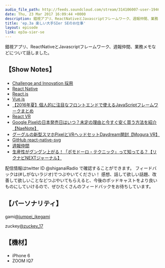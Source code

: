 ```yaml
---
audio_file_path: http://feeds.soundcloud.com/stream/314106007-user-194620696-ep3a-sier-se.mp3
date: Thu, 23 Mar 2017 16:09:44 +0000
description: 錯視アプリ、ReactNativeとJavascriptフレームワーク、週報仲間、業務メモなどについて話しました。
title: 'ep.3a 楽しい大手SIer SEのお仕事'
layout: episode
link: ep3a-sier-se
---
```


<p><span>錯視アプリ、ReactNativeとJavascriptフレームワーク、週報仲間、業務メモなどについて話しました。</span></p>
<h2>
  <p>【Show Notes】</p>
</h2>
<ul>
    <li><a href="http://www.fujitsu.com/jp/about/corporate/employment/newgraduate/application/challenge-and-innovation.html" target="_blank">Challenge and Innovation 採用</a></li>
    <li><a href="https://facebook.github.io/react-native/" target="_blank">React Native</a></li>
    <li><a href="https://facebook.github.io/react/" target="_blank">React.js</a></li>
    <li><a href="https://jp.vuejs.org/" target="_blank">Vue.js</a></li>
    <li><a href="http://qiita.com/R-Yoshi/items/35627978de3764fa4451" target="_blank">【2016年夏】個人的に注目なフロントエンドで使えるJavaScriptフレームワークまとめ</a></li>
    <li><a href="https://facebook.github.io/react-vr/" target="_blank">React VR</a></li>
    <li><a href="https://www.naenote.net/entry/google-pixel-reviews-abroad" target="_blank">Google Pixelの日本発売日はいつ？未定の理由と今すぐ安く買う方法を紹介【NaeNote】</a></li>
    <li><a href="http://www.moguravr.com/pixel-daydream-vr/" target="_blank">グーグルの新型スマホPixelとVRヘッドセットDaydream開封【Mogura VR】</a></li>
    <li><a href="https://github.com/react-native-community/react-native-svg" target="_blank">GitHub react-native-svg</a></li>
    <li><a href="https://bellflower.dodgson.org/%E9%80%B1%E5%A0%B1%E4%BB%B2%E9%96%93-a799ad07f349#.7e5g7rn52" target="_blank">週報仲間</a></li>
    <li><a href="http://next.rikunabi.com/journal/entry/20161026_M1" target="_blank">生産性がグングン上がる！「ポモドーロ・テクニック」って知ってる？【リクナビNEXTジャーナル】</a></li>
</ul>
<p><span>
  配信情報はtwitter ID @shiganaiRadio で確認することができます。
  フィードバックは(#しがないラジオ)でつぶやいてください！
  感想、話して欲しい話題、改善して欲しいことなどつぶやいてもらえると、今後のポッドキャストをより良いものにしていけるので、ぜひたくさんのフィードバックをお待ちしています。
</span></p>
<h2>
  <p>【パーソナリティ】</p>
</h2>
<p><span>gami<a href="https://twitter.com/search?q=%40jumpei_ikegami&src=typd&lang=ja" target="_blank">@jumpei_ikegami</a></span></p>
<p><span>zuckey<a href="https://twitter.com/search?q=%40zuckey_17&src=typd&lang=ja" target="_blank">@zuckey_17</a></span></p>
<h2>
  <p>【機材】</p>
</h2>
<ul>
    <li>iPhone 6</li>
    <li>ZOOM IQ7</li>
</ul>
